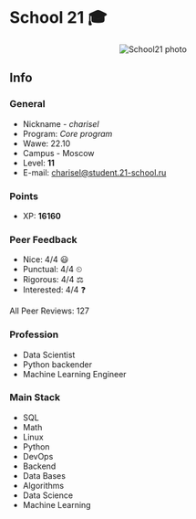 # School 21 🎓

<p align="center">
    <img src="https://sun9-38.userapi.com/impg/KJR2NK87iyCNo7L8oZ9379FOTBF2nQJJ3mWvZw/mFRmaBUOkuk.jpg?size=480x360&quality=96&sign=8ffee636080944c3067db7ad320c8400&type=album" alt="School21 photo" />
</p>

## Info



### General

- Nickname - *charisel*
- Program: *Core program*
- Wawe: 22.10
- Campus - Moscow
- Level: **11**
- E-mail: <charisel@student.21-school.ru>

### Points

- XP: **16160**

### Peer Feedback

- Nice: 4/4 😃
- Punctual: 4/4 ⏲
- Rigorous: 4/4 ⚖️
- Interested: 4/4 ❓

All Peer Reviews: 127

### Profession

- Data Scientist
- Python backender
- Machine Learning Engineer

### Main Stack

- SQL
- Math
- Linux
- Python
- DevOps
- Backend
- Data Bases
- Algorithms
- Data Science
- Machine Learning